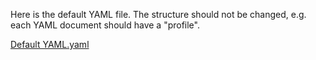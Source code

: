 Here is the default YAML file. The structure should not be changed, e.g. each YAML document should have a "profile".

[Default YAML.yaml](https://github.com/user-attachments/files/22750169/Default.YAML.yaml)
